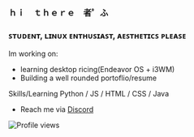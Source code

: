 ### ｈｉ　ｔｈｅｒｅ　者゜ふ

### ꜱᴛᴜᴅᴇɴᴛ, ʟɪɴᴜx ᴇɴᴛʜᴜꜱɪᴀꜱᴛ, ᴀᴇꜱᴛʜᴇᴛɪᴄꜱ ᴘʟᴇᴀꜱᴇ

Im working on: 
- learning desktop ricing(Endeavor OS + i3WM) 
- Building a well rounded portoflio/resume

Skills/Learning
Python / JS / HTML / CSS / Java

- Reach me via [Discord](https://discords.com/bio/p/pumas) 

![Profile views](https://gpvc.arturio.dev/TSOT7)  
